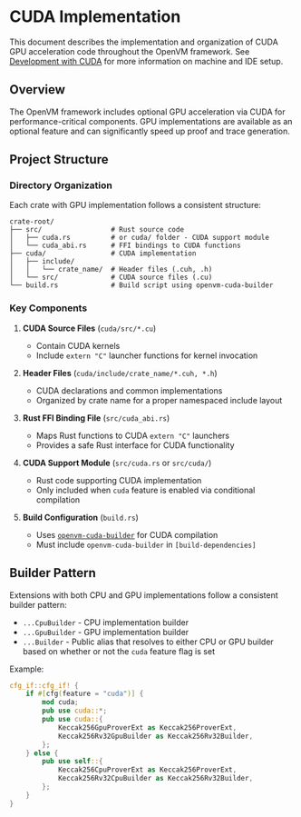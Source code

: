 # CUDA Implementation

This document describes the implementation and organization of CUDA GPU acceleration code throughout the OpenVM framework.
See [Development with CUDA](../contributor-setup.md#development-with-cuda) for more information on machine and IDE setup.

## Overview

The OpenVM framework includes optional GPU acceleration via CUDA for performance-critical components. GPU implementations are available as an optional feature and can significantly speed up proof and trace generation.

## Project Structure

### Directory Organization

Each crate with GPU implementation follows a consistent structure:

```
crate-root/
├── src/                 # Rust source code
│   ├── cuda.rs          # or cuda/ folder - CUDA support module
│   └── cuda_abi.rs      # FFI bindings to CUDA functions
├── cuda/                # CUDA implementation
│   ├── include/   
│   │   └── crate_name/  # Header files (.cuh, .h)
│   └── src/             # CUDA source files (.cu)
└── build.rs             # Build script using openvm-cuda-builder
```

### Key Components

1. **CUDA Source Files** (`cuda/src/*.cu`)
   - Contain CUDA kernels
   - Include `extern "C"` launcher functions for kernel invocation

2. **Header Files** (`cuda/include/crate_name/*.cuh, *.h`)
   - CUDA declarations and common implementations
   - Organized by crate name for a proper namespaced include layout

3. **Rust FFI Binding File** (`src/cuda_abi.rs`)
   - Maps Rust functions to CUDA `extern "C"` launchers
   - Provides a safe Rust interface for CUDA functionality

4. **CUDA Support Module** (`src/cuda.rs` or `src/cuda/`)
   - Rust code supporting CUDA implementation
   - Only included when `cuda` feature is enabled via conditional compilation

5. **Build Configuration** (`build.rs`)
   - Uses [`openvm-cuda-builder`](https://github.com/openvm-org/stark-backend/tree/main/crates/cuda-builder) for CUDA compilation
   - Must include `openvm-cuda-builder` in `[build-dependencies]`

## Builder Pattern

Extensions with both CPU and GPU implementations follow a consistent builder pattern:

- `...CpuBuilder` - CPU implementation builder
- `...GpuBuilder` - GPU implementation builder  
- `...Builder` - Public alias that resolves to either CPU or GPU builder based on whether or not the `cuda` feature flag is set

Example:
```rust
cfg_if::cfg_if! {
    if #[cfg(feature = "cuda")] {
        mod cuda;
        pub use cuda::*;
        pub use cuda::{
            Keccak256GpuProverExt as Keccak256ProverExt,
            Keccak256Rv32GpuBuilder as Keccak256Rv32Builder,
        };
    } else {
        pub use self::{
            Keccak256CpuProverExt as Keccak256ProverExt,
            Keccak256Rv32CpuBuilder as Keccak256Rv32Builder,
        };
    }
}
```
